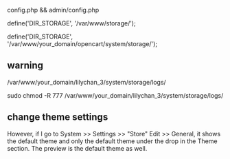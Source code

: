 config.php && admin/config.php


define('DIR_STORAGE', '/var/www/storage/');

define('DIR_STORAGE', '/var/www/your_domain/opencart/system/storage/');



## warning 
/var/www/your_domain/lilychan_3/system/storage/logs/

sudo chmod -R 777 /var/www/your_domain/lilychan_3/system/storage/logs/


## change theme settings

However, if I go to System >> Settings >> "Store" Edit >> General, it shows the default theme and only the default theme under the drop in the Theme section. The preview is the default theme as well.